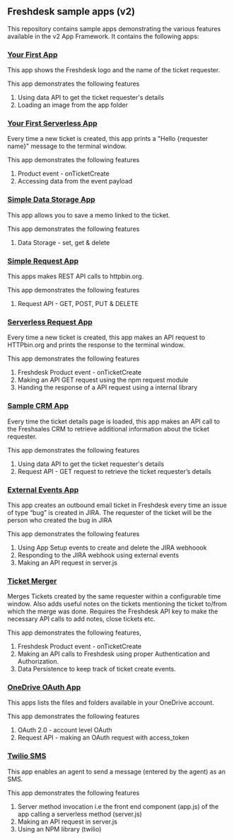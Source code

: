 ## Freshdesk sample apps (v2)
This repository contains sample apps demonstrating the various features available in the v2 App Framework. It contains the following apps:

### [Your First App](https://github.com/freshdesk/marketplace-sample-apps/tree/master/Freshdesk/v2/your_first_app)

This app shows the Freshdesk logo and the name of the ticket requester.

This app demonstrates the following features

1. Using data API to get the ticket requester's details
2. Loading an image from the app folder

### [Your First Serverless App](https://github.com/freshdesk/marketplace-sample-apps/tree/master/Freshdesk/v2/your_first_serverless_app)

Every time a new ticket is created, this app prints a "Hello {requester name}" message to the terminal window.

This app demonstrates the following features

1. Product event - onTicketCreate
2. Accessing data from the event payload

### [Simple Data Storage App](https://github.com/freshdesk/marketplace-sample-apps/tree/master/Freshdesk/v2/simple_datastorage_app)

This app allows you to save a memo linked to the ticket.

This app demonstrates the following features

1. Data Storage - set, get & delete

### [Simple Request App](https://github.com/freshdesk/marketplace-sample-apps/tree/master/Freshdesk/v2/simple_request_app)

This apps makes REST API calls to httpbin.org.

This app demonstrates the following features

1. Request API - GET, POST, PUT & DELETE

### [Serverless Request App](https://github.com/freshdesk/marketplace-sample-apps/tree/master/Freshdesk/v2/serverless_request_app)

Every time a new ticket is created, this app makes an API request to HTTPbin.org and prints the response to the terminal window.

This app demonstrates the following features

1. Freshdesk Product event - onTicketCreate
2. Making an API GET request using the npm request module
3. Handing the response of a API request using a internal library

### [Sample CRM App](https://github.com/freshdesk/marketplace-sample-apps/tree/master/Freshdesk/v2/sample_crm_app)

Every time the ticket details page is loaded, this app makes an API call to the Freshsales CRM to retrieve additional information about the ticket requester.

This app demonstrates the following features

1. Using data API to get the ticket requester's details
2. Request API - GET request to retrieve the ticket requester’s details

### [External Events App](https://github.com/freshdesk/marketplace-sample-apps/tree/master/Freshdesk/v2/external_events_app)

  This app creates an outbound email ticket in Freshdesk every time an issue of type “bug” is created in JIRA. The requester of the ticket will be the person who created the bug in JIRA

  This app demonstrates the following features

  1. Using App Setup events to create and delete the JIRA webhoook
  2. Responding to the JIRA webhook using external events
  3. Making an API request in server.js

### [Ticket Merger](https://github.com/freshdesk/marketplace-sample-apps/tree/master/Freshdesk/v2/ticket_merger)

Merges Tickets created by the same requester within a configurable time window. Also adds useful notes on the tickets mentioning the ticket to/from which the merge was done. Requires the Freshdesk API key to make the necessary API calls to add notes, close tickets etc.

This app demonstrates the following features,

1. Freshdesk Product event - onTicketCreate
2. Making an API calls to Freshdesk using proper Authentication and Authorization.
3. Data Persistence to keep track of ticket create events.

### [OneDrive OAuth App](https://github.com/freshdesk/marketplace-sample-apps/tree/master/Freshdesk/v2/onedrive_oauth_app)

  This apps lists the files and folders available in your OneDrive account.

  This app demonstrates the following features

  1. OAuth 2.0 - account level OAuth
  2. Request API - making an OAuth request with access_token

### [Twilio SMS](https://github.com/freshdesk/marketplace-sample-apps/tree/master/Freshdesk/v2/twilio_sms)

  This app enables an agent to send a message (entered by the agent) as an SMS.

  This app demonstrates the following features

  1. Server method invocation i.e the front end component (app.js) of the app calling a serverless method (server.js)
  2. Making an API request in server.js
  3. Using an NPM library (twilio)
